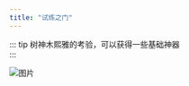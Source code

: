 ```yaml
---
title: "试炼之门"
---
```


::: tip 树神木熙雅的考验，可以获得一些基础神器
<br>
:::

![图片](https://pic.imgdb.cn/item/665819c3d9c307b7e93a0cb4.webp)

